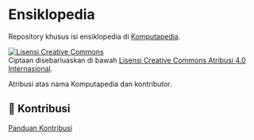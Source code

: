 # Ensiklopedia

Repository khusus isi ensiklopedia di [Komputapedia](https://komputapedia.vercel.app).

<a rel="license" href="http://creativecommons.org/licenses/by/4.0/"><img alt="Lisensi Creative Commons" style="border-width:0" src="https://i.creativecommons.org/l/by/4.0/88x31.png" /></a><br />Ciptaan disebarluaskan di bawah <a rel="license" href="http://creativecommons.org/licenses/by/4.0/">Lisensi Creative Commons Atribusi 4.0 Internasional</a>.

Atribusi atas nama Komputapedia dan kontributor.

## 🔰 Kontribusi

[Panduan Kontribusi](./CONTRIBUTE.md)